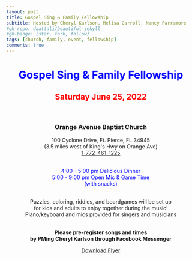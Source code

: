 ```yaml
---
layout: post
title: Gospel Sing & Family Fellowship
subtitle: Hosted by Cheryl Karlson, Melisa Carroll, Nancy Parramore
#gh-repo: daattali/beautiful-jekyll
#gh-badge: [star, fork, follow]
tags: [church, family, event, fellowship]
comments: true
---
```

<center>

<h1><span style="color:blue">Gospel Sing & Family Fellowship</span></h1>

<h2><span style="color:red">Saturday June 25, 2022</span></h2><br />

<h3>Orange Avenue Baptist Church</h3>
100 Cyclone Drive, Ft. Pierce, FL 34945<br />
(3.5 miles west of King's Hwy on Orange Ave)<br />
<a href="tel:+17724611225">1-772-461-1225</a><br /><br />

<span style="color:blue">4:00 - 5:00 pm Delicious Dinner<br />
5:00 - 9:00 pm Open Mic & Game Time <br />
(with snacks)<br /><br /></span>

Puzzles, coloring, riddles, and boardgames will be set up<br />
for kids and adults to enjoy together during the music!<br />
Piano/keyboard and mics provided for singers and musicians<br /><br />

<b>Please pre-register songs and times</b><br />
<b>by PMing Cheryl Karlson through Facebook Messenger</b><br />

<a href="/assets/pdfs/Gospel Flyer.pdf">Download Flyer</a>